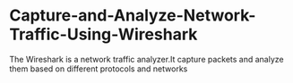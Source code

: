 # Capture-and-Analyze-Network-Traffic-Using-Wireshark
The Wireshark is a network traffic analyzer.It capture packets and analyze them based on different protocols and networks
